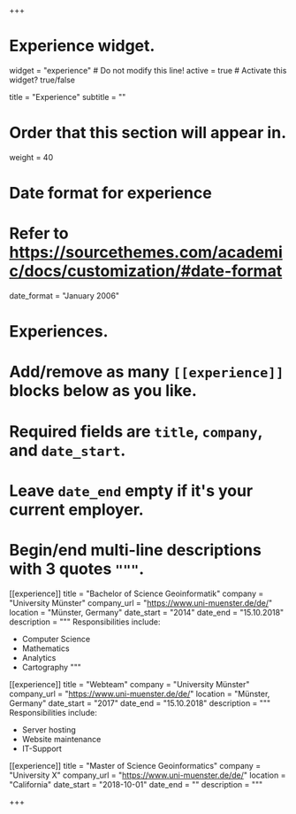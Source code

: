 +++
# Experience widget.
widget = "experience"  # Do not modify this line!
active = true  # Activate this widget? true/false

title = "Experience"
subtitle = ""

# Order that this section will appear in.
weight = 40

# Date format for experience
#   Refer to https://sourcethemes.com/academic/docs/customization/#date-format
date_format = "January 2006"

# Experiences.
#   Add/remove as many `[[experience]]` blocks below as you like.
#   Required fields are `title`, `company`, and `date_start`.
#   Leave `date_end` empty if it's your current employer.
#   Begin/end multi-line descriptions with 3 quotes `"""`.
[[experience]]
  title = "Bachelor of Science Geoinformatik"
  company = "University Münster"
  company_url = "https://www.uni-muenster.de/de/"
  location = "Münster, Germany"
  date_start = "2014"
  date_end = "15.10.2018"
  description = """
  Responsibilities include:
  
  * Computer Science
  * Mathematics
  * Analytics
  * Cartography
  """
  
  [[experience]]
  title = "Webteam"
  company = "University Münster"
  company_url = "https://www.uni-muenster.de/de/"
  location = "Münster, Germany"
  date_start = "2017"
  date_end = "15.10.2018"
  description = """
  Responsibilities include:
  
  * Server hosting
  * Website maintenance
  * IT-Support

[[experience]]
  title = "Master of Science Geoinformatics"
  company = "University X"
  company_url = "https://www.uni-muenster.de/de/"
  location = "California"
  date_start = "2018-10-01"
  date_end = ""
  description = """

+++

